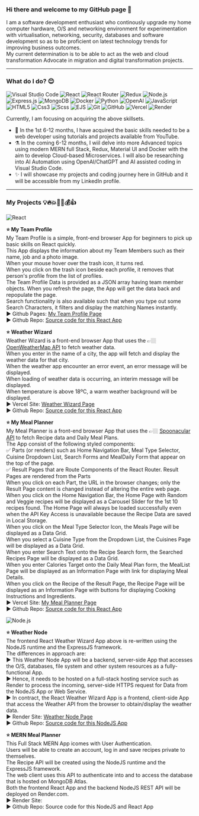 <!--- My GitHub personal profile page -->

### Hi there and welcome to my GitHub page 👋

I am a software development enthusiast who continously upgrade my home computer hardware, O/S and networking environment for experimentation with virtualisation, networking, security, databases and software development so as to be proficient on latest technology trends for improving business outcomes.<br>
My current determination is to be able to act as the web and cloud transformation Advocate in migration and digital transformation projects.<br>

---

### What do I do? 😊

<p>
  <img alt="Visual Studio Code" src="https://img.shields.io/badge/Visual Studio Code-007ACC?logo=visual studio code&logoColor=white&style=for-the-badge" />
  <img alt="React" src="https://img.shields.io/badge/React-61DAFB?logo=react&logoColor=black&style=for-the-badge" />
  <img alt="React Router" src="https://img.shields.io/badge/React Router-CA4245?logo=react router&logoColor=white&style=for-the-badge" />
  <img alt="Redux" src="https://img.shields.io/badge/Redux-764ABC?logo=redux&logoColor=white&style=for-the-badge" />
  <img alt="Node.js" src="https://img.shields.io/badge/Node.js-339933?logo=node.js&logoColor=white&style=for-the-badge" />
  <img alt="Express.js" src="https://img.shields.io/badge/Express.js-000000?logo=express&logoColor=white&style=for-the-badge" />
  <img alt="MongoDB" src="https://img.shields.io/badge/MongoDB-47A24B?logo=mongodb&logoColor=white&style=for-the-badge" />
  <img alt="Docker" src="https://img.shields.io/badge/Docker-2496ED?logo=docker&logoColor=white&style=for-the-badge" />
  <img alt="Python" src="https://img.shields.io/badge/Python-3776AB?logo=python&logoColor=white&style=for-the-badge" />
  <img alt="OpenAI" src="https://img.shields.io/badge/OpenAI-412991?logo=openai&logoColor=white&style=for-the-badge" />
  <img alt="JavaScript" src="https://img.shields.io/badge/JavaScript-F7DF1E?logo=javascript&logoColor=black&style=for-the-badge" />
  <img alt="HTML5" src="https://img.shields.io/badge/HTML5-E34F26?logo=html5&logoColor=white&style=for-the-badge" />
  <img alt="Css3" src="https://img.shields.io/badge/CSS3-1572B6?logo=css3&logoColor=white&style=for-the-badge" />
  <img alt="Scss" src="https://img.shields.io/badge/Scss-CC6699?logo=sass&logoColor=white&style=for-the-badge" />
  <img alt="EJS" src="https://img.shields.io/badge/EJS-F7DF1E?logo=javascript&logoColor=black&style=for-the-badge" />
  <img alt="Git" src="https://img.shields.io/badge/Git-F05032?logo=git&logoColor=white&style=for-the-badge" />
  <img alt="GitHub" src="https://img.shields.io/badge/GitHub-181717?logo=github&logoColor=white&style=for-the-badge" />
  <img alt="Vercel" src="https://img.shields.io/badge/Vercel-000000?logo=vercel&logoColor=white&style=for-the-badge" />
  <img alt="Render" src="https://img.shields.io/badge/Render-46E3B7?logo=render&logoColor=black&style=for-the-badge" />
 </p>

Currently, I am focusing on acquiring the above skillsets.
- 🤞 In the 1st 6-12 months, I have acquired the basic skills needed to be a web developer using tutorials and projects available from YouTube.
- ⚗️ In the coming 6-12 months, I wiil delve into more Advanced topics using modern MERN full Stack, Redux, Material UI and Docker with the aim to develop Cloud-based Microservices. I will also be researching into AI Automation using OpenAI/ChatGPT and AI assisted coding in Visual Studio Code.
- ✨ I will showcase my projects and coding journey here in GitHub and it will be accessible from my LinkedIn profile.

---

### My Projects 💡🔥💥🚀🏁💰👍

<img alt="React" src="https://img.shields.io/badge/React-61DAFB?logo=react&logoColor=black&style=for-the-badge" />

<b>⭐ My Team Profile</b><br>
My Team Profile is a simple, front-end browser App for beginners to pick up basic skills on React quickly.<br>
This App displays the information about my Team Members such as their name, job and a photo image.<br>
When your mouse hover over the trash icon, it turns red.<br>
When you click on the trash icon beside each profile, it removes that person's profile from the list of profiles.<br>
The Team Profile Data is provided as a JSON array having team member objects. When you refresh the page, the App will get the data back and repopulate the page.<br>
Search functionality is also available such that when you type out some Search Characters, it filters and display the matching Names instantly.<br>
► Github Pages: <a href="https://andym388.github.io/a02_1team-profile/">My Team Profile Page</a><br>
► Github Repo: <a href="https://github.com/andym388/a02_1team-profile">Source code for this React App</a><br>

<b>⭐ Weather Wizard</b><br>
Weather Wizard is a front-end browser App that uses the 👉🏼 <a href="https://openweathermap.org/api">OpenWeatherMap API</a> to fetch weather data.<br>
When you enter in the name of a city, the app will fetch and display the weather data for that city.<br>
When the weather app encounter an error event, an error message will be displayed.<br>
When loading of weather data is occurring, an interim message will be displayed.<br>
When temperature is above 18ºC, a warm weather background will be displayed.<br>
► Vercel Site: <a href="https://a03-1weather-wizard.vercel.app/">Weather Wizard Page</a><br>
► Github Repo: <a href="https://github.com/andym388/a03_1weather-wizard">Source code for this React App</a><br>

<b>⭐ My Meal Planner</b><br>
My Meal Planner is a front-end browser App that uses the 👉🏼 <a href="https://spoonacular.com/food-api">Spoonacular API</a> to fetch Recipe data and Daily Meal Plans.<br>
The App consist of the following styled components:<br>
✅ Parts (or renders) such as Home Navigation Bar, Meal Type Selector, Cuisine Dropdown List, Search Forms and MealDaily Form that appear on the top of the  page.<br>
✅ Result Pages that are Route Components of the React Router. Result Pages are rendered from the Parts<br>
When you click on each Part, the URL in the browser changes; only the Result Page content is changed instead of altering the entire web page.<br>
When you click on the Home Navigation Bar, the Home Page with Random and Veggie recipes will be displayed as a Carousel Slider for the 1st 10 recipes found. The Home Page will always be loaded successfully even when the API Key Access is unavailable because the Recipe Data are saved in Local Storage.<br>
When you click on the Meal Type Selector Icon, the Meals Page will be displayed as a Data Grid.<br>
When you select a Cuisine Type from the Dropdown List, the Cuisines Page will be displayed as a Data Grid.<br>
When you enter Search Text onto the Recipe Search form, the Searched Recipes Page will be displayed as a Data Grid.<br>
When you enter Calories Target onto the Daily Meal Plan form, the MealList Page will be displayed as an Information Page with link for displaying Meal Details.<br>
When you click on the Recipe of the Result Page, the Recipe Page will be displayed as an Information Page with buttons for displaying Cooking Instructions and Ingredients.<br>
► Vercel Site: <a href="https://a04-1meal-planner.vercel.app/">My Meal Planner Page</a><br>
► Github Repo: <a href="https://github.com/andym388/a04_1meal-planner">Source code for this React App</a><br>

<img alt="Node.js" src="https://img.shields.io/badge/Node.js-339933?logo=node.js&logoColor=white&style=for-the-badge" />

<b>⭐ Weather Node</b><br>
The frontend React Weather Wizard App above is re-written using the NodeJS runtime and the ExpressJS framework.<br>
The differences in approach are:<br>
▶️ This Weather Node App will be a backend, server-side App that accesses the O/S, databases, file system and other system resources as a fully-functional App.<br>
▶️ Hence, it needs to be hosted on a full-stack hosting service such as Render to process the incoming, server-side HTTPS request for Data from the NodeJS App or Web Service.<br>
▶️ In contract, the React Weather Wizard App is a frontend, client-side App that access the Weather API from the browser to obtain/display the weather data.<br>
► Render Site: <a href="https://b03-1weather-node.onrender.com/">Weather Node Page</a><br>
► Github Repo: <a href="https://github.com/andym388/b03_1weather-node">Source code for this NodeJS App</a><br>

<b>⭐ MERN Meal Planner</b><br>
This Full Stack MERN App icomes with User Authentication.<br>
Users will be able to create an account, log in and save recipes private to themselves.<br>
The Recipe API will be created using the NodeJS runtime and the ExpressJS framework.<br>
The web client uses this API to authenticate into and to access the database that is hosted on MongoDB Atlas.<br>
Both the frontend React App and the backend NodeJS REST API will be deployed on Render.com.<br>
► Render Site: <br>
► Github Repo: Source code for this NodeJS and React App<br>
